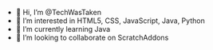 - 👋 Hi, I’m @TechWasTaken
- 👀 I’m interested in HTML5, CSS, JavaScript, Java, Python
- 🌱 I’m currently learning Java
- 💞️ I’m looking to collaborate on ScratchAddons

